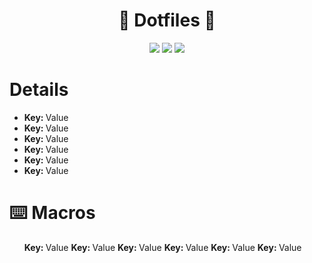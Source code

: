 <div>
    <div align="center">
        <h1>🐬 Dotfiles 🐬</h1>
        <img src="https://img.shields.io/static/v1?label=%20&message=linux%20%20&color=006296&style=for-the-badge&labelColor=006296">
        <img src="https://img.shields.io/static/v1?label=%20&message=maintained%20&color=006296&style=for-the-badge&labelColor=006296">
         <img src="https://img.shields.io/static/v1?label=%20&message=Icons%20%20&color=006296&style=for-the-badge&labelColor=006296">
    </div>
    <h1> Details</h1>
    <div>
        <ul>
            <li><b>Key: </b>Value</li>
            <li><b>Key: </b>Value</li>
            <li><b>Key: </b>Value</li>
            <li><b>Key: </b>Value</li>
            <li><b>Key: </b>Value</li>
            <li><b>Key: </b>Value</li>
        </ul>
    </div>
    <h1>⌨️  Macros</h1>
    <div>
        <ul>
            <b>Key: </b>Value
            <b>Key: </b>Value
            <b>Key: </b>Value
            <b>Key: </b>Value
            <b>Key: </b>Value
            <b>Key: </b>Value
        </ul>
    </div>
<div>
